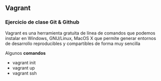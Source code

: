 ## Vagrant
### Ejercicio de clase Git & Github
Vagrant es una herramienta gratuita de línea de comandos que podemos instalar en Windows, GNU/Linux, MacOS X que permite generar entornos de desarrollo reproducibles y compartibles de forma muy sencilla

Algunos **comandos**

- vagrant init
- vagrant up
- vagrant ssh

